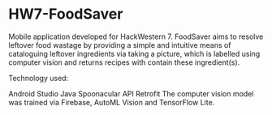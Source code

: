 # HW7-FoodSaver

Mobile application developed for HackWestern 7. FoodSaver aims to resolve leftover food wastage by providing a simple and intuitive means of cataloguing leftover ingredients via taking a picture, which is labelled using computer vision and returns recipes with contain these ingredient(s).

Technology used:

Android Studio
Java
Spoonacular API
Retrofit
The computer vision model was trained via Firebase, AutoML Vision and TensorFlow Lite.
